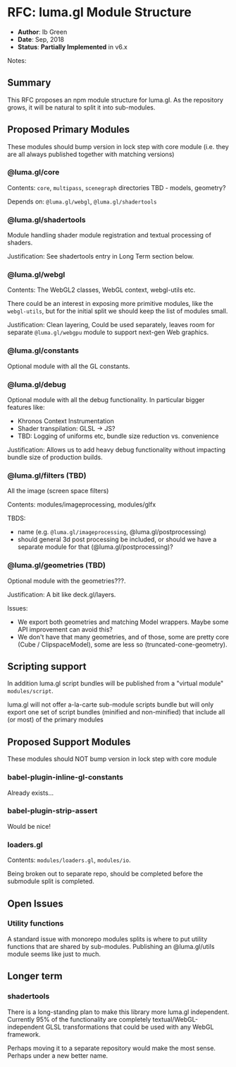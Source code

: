 # RFC: luma.gl Module Structure

* **Author**: Ib Green
* **Date**: Sep, 2018
* **Status**: **Partially Implemented** in v6.x

Notes:

## Summary

This RFC proposes an npm module structure for luma.gl. As the repository grows, it will be natural to split it into sub-modules.


## Proposed Primary Modules

These modules should bump version in lock step with core module (i.e. they are all always published together with matching versions)


### @luma.gl/core

Contents: `core`, `multipass`, `scenegraph` directories
TBD - models, geometry?

Depends on: `@luma.gl/webgl`, `@luma.gl/shadertools`


### @luma.gl/shadertools

Module handling shader module registration and textual processing of shaders.

Justification: See shadertools entry in Long Term section below.


### @luma.gl/webgl

Contents: The WebGL2 classes, WebGL context, webgl-utils etc.

There could be an interest in exposing more primitive modules, like the `webgl-utils`, but for the initial split we should keep the list of modules small.

Justification: Clean layering, Could be used separately, leaves room for separate `@luma.gl/webgpu` module to support next-gen Web graphics.


### @luma.gl/constants

Optional module with all the GL constants.


### @luma.gl/debug

Optional module with all the debug functionality. In particular bigger features like:

* Khronos Context Instrumentation
* Shader transpilation: GLSL -> JS?
* TBD: Logging of uniforms etc, bundle size reduction vs. convenience

Justification: Allows us to add heavy debug functionality without impacting bundle size of production builds.


### @luma.gl/filters (TBD)

All the image (screen space filters)

Contents: modules/imageprocessing, modules/glfx

TBDS:

* name (e.g. `@luma.gl/imageprocessing`, @luma.gl/postprocessing)
* should general 3d post processing be included, or should we have a separate module for that (@luma.gl/postprocessing)?


### @luma.gl/geometries (TBD)

Optional module with the geometries???.

Justification: A bit like deck.gl/layers.

Issues:
* We export both geometries and matching Model wrappers. Maybe some API improvement can avoid this?
* We don't have that many geometries, and of those, some are pretty core (Cube / ClipspaceModel), some are less so (truncated-cone-geometry).


## Scripting support

In addition luma.gl script bundles will be published from a "virtual module" `modules/script`.

luma.gl will not offer a-la-carte sub-module scripts bundle but will only export one set of script bundles (minified and non-minified) that include all (or most) of the primary modules



## Proposed Support Modules

These modules should NOT bump version in lock step with core module

### babel-plugin-inline-gl-constants

Already exists...


### babel-plugin-strip-assert

Would be nice!


### loaders.gl

Contents: `modules/loaders.gl`, `modules/io`.

Being broken out to separate repo, should be completed before the submodule split is completed.




## Open Issues

### Utility functions

A standard issue with monorepo modules splits is where to put utility functions that are shared by sub-modules. Publishing an @luma.gl/utils module seems like just to much.



## Longer term

### shadertools

There is a long-standing plan to make this library more luma.gl independent. Currently 95% of the functionality are completely textual/WebGL-independent GLSL transformations that could be used with any WebGL framework.

Perhaps moving it to a separate repository would make the most sense. Perhaps under a new better name.

